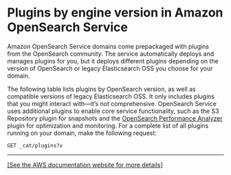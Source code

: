 # Plugins by engine version in Amazon OpenSearch Service<a name="supported-plugins"></a>

Amazon OpenSearch Service domains come prepackaged with plugins from the OpenSearch community\. The service automatically deploys and manages plugins for you, but it deploys different plugins depending on the version of OpenSearch or legacy Elasticsearch OSS you choose for your domain\.

The following table lists plugins by OpenSearch version, as well as compatible versions of legacy Elasticsearch OSS\. It only includes plugins that you might interact with—it’s not comprehensive\. OpenSearch Service uses additional plugins to enable core service functionality, such as the S3 Repository plugin for snapshots and the [OpenSearch Performance Analyzer](https://opensearch.org/docs/latest/monitoring-plugins/pa/index/) plugin for optimization and monitoring\. For a complete list of all plugins running on your domain, make the following request:

```
GET _cat/plugins?v
```


****  
[\[See the AWS documentation website for more details\]](http://docs.aws.amazon.com/opensearch-service/latest/developerguide/supported-plugins.html)